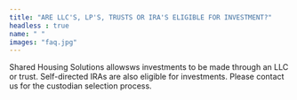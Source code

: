 ```yaml
---
title: "ARE LLC'S, LP'S, TRUSTS OR IRA'S ELIGIBLE FOR INVESTMENT?"
headless : true
name: " "
images: "faq.jpg"
---
```

Shared Housing Solutions allowsws investments to be made through an LLC or trust. Self-directed IRAs are also eligible for investments. Please contact us for the custodian selection process.
